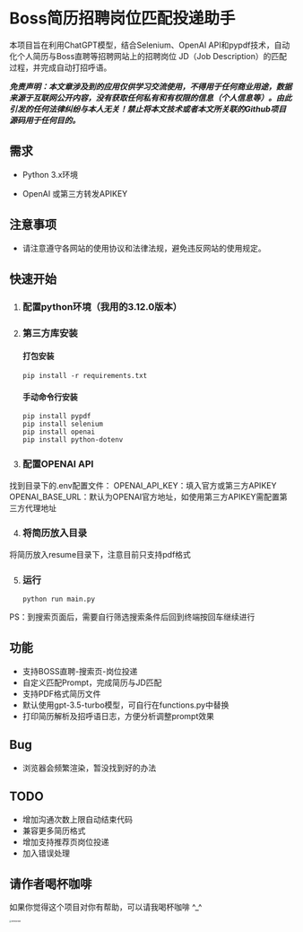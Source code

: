 # Boss简历招聘岗位匹配投递助手

本项目旨在利用ChatGPT模型，结合Selenium、OpenAI API和pypdf技术，自动化个人简历与Boss直聘等招聘网站上的招聘岗位 JD（Job Description）的匹配过程，并完成自动打招呼语。

***免责声明：本文章涉及到的应用仅供学习交流使用，不得用于任何商业用途，数据来源于互联网公开内容，没有获取任何私有和有权限的信息（个人信息等）。由此引发的任何法律纠纷与本人无关！禁止将本文技术或者本文所关联的Github项目源码用于任何目的。***

## 需求

- Python 3.x环境

- OpenAI 或第三方转发APIKEY

## 注意事项

  - 请注意遵守各网站的使用协议和法律法规，避免违反网站的使用规定。

## 快速开始

1. ### 配置python环境（我用的3.12.0版本）

2. ### 第三方库安装

   #### 打包安装

   ```
   pip install -r requirements.txt
   ```

   #### 手动命令行安装

   ```
   pip install pypdf
   pip install selenium
   pip install openai
   pip install python-dotenv
   ```
3. ### 配置OPENAI API
  找到目录下的.env配置文件：
  OPENAI_API_KEY：填入官方或第三方APIKEY
  OPENAI_BASE_URL：默认为OPENAI官方地址，如使用第三方APIKEY需配置第三方代理地址

4. ### 将简历放入目录
  将简历放入resume目录下，注意目前只支持pdf格式

5. ### 运行

    ```
    python run main.py
    ```
  
  PS：到搜索页面后，需要自行筛选搜索条件后回到终端按回车继续进行

## 功能
- 支持BOSS直聘-搜索页-岗位投递
- 自定义匹配Prompt，完成简历与JD匹配
- 支持PDF格式简历文件
- 默认使用gpt-3.5-turbo模型，可自行在functions.py中替换
- 打印简历解析及招呼语日志，方便分析调整prompt效果

## Bug
- 浏览器会频繁渲染，暂没找到好的办法

## TODO
- 增加沟通次数上限自动结束代码
- 兼容更多简历格式
- 增加支持推荐页岗位投递
- 加入错误处理

## 请作者喝杯咖啡

如果你觉得这个项目对你有帮助，可以请我喝杯咖啡 ^_^

<img src="https://mybucket-1308772293.cos.ap-guangzhou.myqcloud.com/picture/202404141649095.jpg" alt="请我喝杯咖啡" style="zoom:20%;" />



